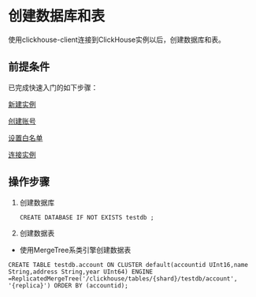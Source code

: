 # 创建数据库和表

使用clickhouse-client连接到ClickHouse实例以后，创建数据库和表。

## 前提条件

已完成快速入门的如下步骤：

[新建实例](https://docs.jdcloud.com/cn/jchdb/create-instance1)

[创建账号](https://docs.jdcloud.com/cn/jchdb/create-account1)

[设置白名单](https://docs.jdcloud.com/cn/jchdb/setwhitelist)

[连接实例](https://docs.jdcloud.com/cn/jchdb/Connect-Instance1)

## 操作步骤

1. 创建数据库

   ```
   CREATE DATABASE IF NOT EXISTS testdb ;
   ```

2. 创建数据表

- 使用MergeTree系类引擎创建数据表

```
CREATE TABLE testdb.account ON CLUSTER default(accountid UInt16,name String,address String,year UInt64) ENGINE =ReplicatedMergeTree('/clickhouse/tables/{shard}/testdb/account', '{replica}') ORDER BY (accountid);
```













